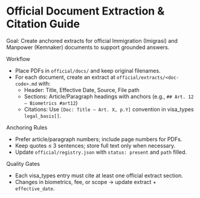 # Official Document Extraction & Citation Guide

Goal: Create anchored extracts for official Immigration (Imigrasi) and Manpower (Kemnaker) documents to support grounded answers.

Workflow
- Place PDFs in `official/docs/` and keep original filenames.
- For each document, create an extract at `official/extracts/<doc-code>.md` with:
  - Header: Title, Effective Date, Source, File path
  - Sections: Article/Paragraph headings with anchors (e.g., `## Art. 12 — Biometrics #art12`)
  - Citations: Use `[Doc: Title — Art. X, p.Y]` convention in visa_types `legal_basis[]`.

Anchoring Rules
- Prefer article/paragraph numbers; include page numbers for PDFs.
- Keep quotes ≤ 3 sentences; store full text only when necessary.
- Update `official/registry.json` with `status: present` and `path` filled.

Quality Gates
- Each visa_types entry must cite at least one official extract section.
- Changes in biometrics, fee, or scope → update extract + `effective_date`.

